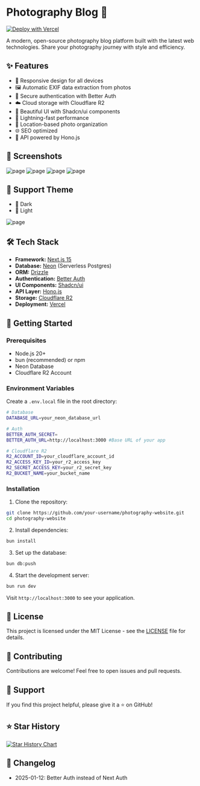 # Photography Blog 📸

[![Deploy with Vercel](https://vercel.com/button)](https://vercel.com/new/clone?repository-url=https://github.com/ECarry/photography-website)

A modern, open-source photography blog platform built with the latest web technologies. Share your photography journey with style and efficiency.

## ✨ Features

- 📱 Responsive design for all devices
- 🖼️ Automatic EXIF data extraction from photos
- 🔐 Secure authentication with Better Auth
- ☁️ Cloud storage with Cloudflare R2
- 🎨 Beautiful UI with Shadcn/ui components
- 🚀 Lightning-fast performance
- 📍 Location-based photo organization
- 🌐 SEO optimized
- 🎯 API powered by Hono.js

## 📸 Screenshots

<img src="https://github.com/ECarry/photography-website/blob/main/screen/home.png?raw=true" alt="page">
<img src="https://github.com/ECarry/photography-website/blob/main/screen/travel.png?raw=true" alt="page">
<img src="https://github.com/ECarry/photography-website/blob/main/screen/discover.png?raw=true" alt="page">
<img src="https://github.com/ECarry/photography-website/blob/main/screen/about.png?raw=true" alt="page">

## 🌈 Support Theme

- 🌈 Dark
- 🌈 Light

<img src="https://github.com/ECarry/photography-website/blob/main/screen/theme.jpg?raw=true" alt="page">

## 🛠️ Tech Stack

- **Framework:** [Next.js 15](https://nextjs.org/)
- **Database:** [Neon](https://neon.tech/) (Serverless Postgres)
- **ORM:** [Drizzle](https://orm.drizzle.team/)
- **Authentication:** [Better Auth](https://better-auth.com/)
- **UI Components:** [Shadcn/ui](https://ui.shadcn.com/)
- **API Layer:** [Hono.js](https://hono.dev/)
- **Storage:** [Cloudflare R2](https://www.cloudflare.com/products/r2/)
- **Deployment:** [Vercel](https://vercel.com)

## 🚀 Getting Started

### Prerequisites

- Node.js 20+
- bun (recommended) or npm
- Neon Database
- Cloudflare R2 Account

### Environment Variables

Create a `.env.local` file in the root directory:

```bash
# Database
DATABASE_URL=your_neon_database_url

# Auth
BETTER_AUTH_SECRET=
BETTER_AUTH_URL=http://localhost:3000 #Base URL of your app

# Cloudflare R2
R2_ACCOUNT_ID=your_cloudflare_account_id
R2_ACCESS_KEY_ID=your_r2_access_key
R2_SECRET_ACCESS_KEY=your_r2_secret_key
R2_BUCKET_NAME=your_bucket_name
```

### Installation

1. Clone the repository:

```bash
git clone https://github.com/your-username/photography-website.git
cd photography-website
```

2. Install dependencies:

```bash
bun install
```

3. Set up the database:

```bash
bun db:push
```

4. Start the development server:

```bash
bun run dev
```

Visit `http://localhost:3000` to see your application.

## 📝 License

This project is licensed under the MIT License - see the [LICENSE](LICENSE) file for details.

## 🤝 Contributing

Contributions are welcome! Feel free to open issues and pull requests.

## 💖 Support

If you find this project helpful, please give it a ⭐️ on GitHub!

## ⭐️ Star History

[![Star History Chart](https://api.star-history.com/svg?repos=ECarry/photography-website&type=Date)](https://star-history.com/#ECarry/photography-website&Date)

## 📝 Changelog

- 2025-01-12: Better Auth instead of Next Auth
